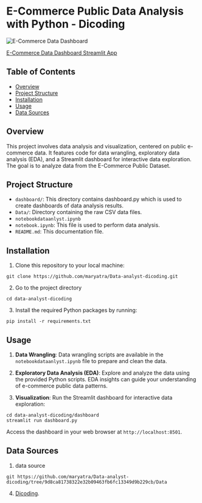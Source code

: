 # E-Commerce Public Data Analysis with Python - Dicoding
![E-Commerce Data Dashboard](```)

[E-Commerce Data Dashboard Streamlit App](https://data-analyst-dicoding-aiv6uwrevtjsz9pzyswzrw.streamlit.app/)

## Table of Contents
- [Overview](#overview)
- [Project Structure](#project-structure)
- [Installation](#installation)
- [Usage](#usage)
- [Data Sources](#data-sources)

## Overview
This project involves data analysis and visualization, centered on public e-commerce data. It features code for data wrangling, exploratory data analysis (EDA), and a Streamlit dashboard for interactive data exploration. The goal is to analyze data from the E-Commerce Public Dataset.

## Project Structure
- `dashboard/`: This directory contains dashboard.py which is used to create dashboards of data analysis results.
- `Data/`: Directory containing the raw CSV data files.
- `notebookdataanlyst.ipynb`
- `notebook.ipynb`: This file is used to perform data analysis.
- `README.md`: This documentation file.

## Installation
1. Clone this repository to your local machine:
```
git clone https://github.com/maryatra/Data-analyst-dicoding.git
```
2. Go to the project directory
```
cd data-analyst-dicoding
```
3. Install the required Python packages by running:
```
pip install -r requirements.txt
```

## Usage
1. **Data Wrangling**: Data wrangling scripts are available in the `notebookdataanlyst.ipynb` file to prepare and clean the data.

2. **Exploratory Data Analysis (EDA)**: Explore and analyze the data using the provided Python scripts. EDA insights can guide your understanding of e-commerce public data patterns.

3. **Visualization**: Run the Streamlit dashboard for interactive data exploration:

```
cd data-analyst-dicoding/dashboard
streamlit run dashboard.py
```
Access the dashboard in your web browser at `http://localhost:8501`.

## Data Sources
1. data source
```
git https://github.com/maryatra/Data-analyst-dicoding/tree/9d8ca81738322e32b09463fb6fc13349d9b229cb/Data 
```
4. [Dicoding](https://www.dicoding.com/).
